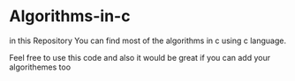 # Algorithms-in-c
in this Repository You can find most of the algorithms in c using c language.

Feel free to use this code and also it would be great if you can add your algorithemes too 
